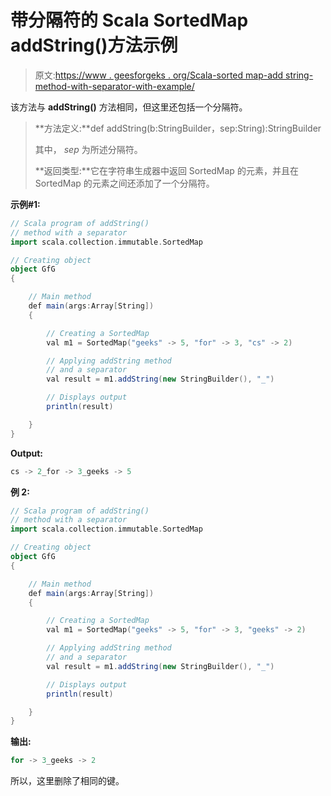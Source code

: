 # 带分隔符的 Scala SortedMap addString()方法示例

> 原文:[https://www . geesforgeks . org/Scala-sorted map-add string-method-with-separator-with-example/](https://www.geeksforgeeks.org/scala-sortedmap-addstring-method-with-a-separator-with-example/)

该方法与 **addString()** 方法相同，但这里还包括一个分隔符。

> **方法定义:**def addString(b:StringBuilder，sep:String):StringBuilder
> 
> 其中， *sep* 为所述分隔符。
> 
> **返回类型:**它在字符串生成器中返回 SortedMap 的元素，并且在 SortedMap 的元素之间还添加了一个分隔符。

**示例#1:**

```scala
// Scala program of addString()
// method with a separator
import scala.collection.immutable.SortedMap

// Creating object
object GfG
{ 

    // Main method
    def main(args:Array[String])
    {

        // Creating a SortedMap
        val m1 = SortedMap("geeks" -> 5, "for" -> 3, "cs" -> 2)

        // Applying addString method
        // and a separator
        val result = m1.addString(new StringBuilder(), "_") 

        // Displays output
        println(result)

    }
}
```

**Output:**

```scala
cs -> 2_for -> 3_geeks -> 5

```

**例 2:**

```scala
// Scala program of addString()
// method with a separator
import scala.collection.immutable.SortedMap

// Creating object
object GfG
{ 

    // Main method
    def main(args:Array[String])
    {

        // Creating a SortedMap
        val m1 = SortedMap("geeks" -> 5, "for" -> 3, "geeks" -> 2)

        // Applying addString method
        // and a separator
        val result = m1.addString(new StringBuilder(), "_") 

        // Displays output
        println(result)

    }
}
```

**输出:**

```scala
for -> 3_geeks -> 2

```

所以，这里删除了相同的键。